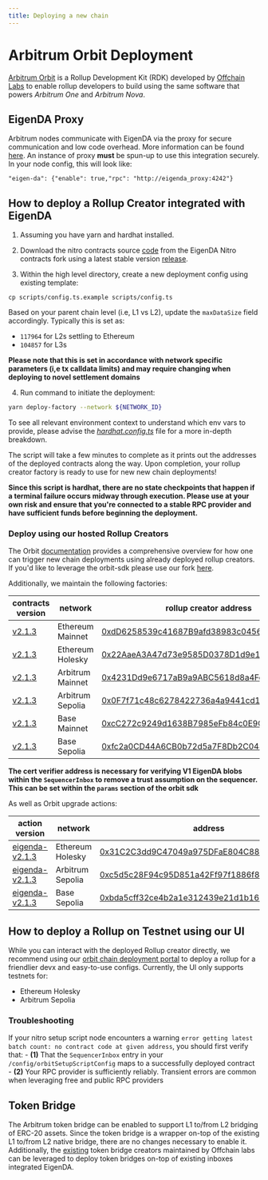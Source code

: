 ```yaml
---
title: Deploying a new chain
---
```


# Arbitrum Orbit Deployment

[Arbitrum
Orbit](https://docs.arbitrum.io/launch-orbit-chain/orbit-gentle-introduction) is
a Rollup Development Kit (RDK) developed by [Offchain
Labs](https://www.offchainlabs.com/) to enable rollup developers to build
 using the same software that powers *Arbitrum One* and *Arbitrum Nova*.

## EigenDA Proxy

Arbitrum nodes communicate with EigenDA via the proxy for secure communication and low code overhead. More information can be found [here](../../eigenda-proxy/eigenda-proxy.md). An instance of proxy **must** be spun-up to use this integration securely. In your node config, this will look like:
```
"eigen-da": {"enable": true,"rpc": "http://eigenda_proxy:4242"}
```

## How to deploy a Rollup Creator integrated with EigenDA

1. Assuming you have yarn and hardhat installed. 

2. Download the nitro contracts source [code](https://github.com/Layr-Labs/nitro-contracts) from the EigenDA Nitro contracts fork using a latest stable version [release](https://github.com/Layr-Labs/nitro-contracts/releases).

3. Within the high level directory, create a new deployment config using existing template:
```
cp scripts/config.ts.example scripts/config.ts
```

Based on your parent chain level (i.e, L1 vs L2), update the `maxDataSize` field accordingly. Typically this is set as:
- `117964` for L2s settling to Ethereum
- `104857` for L3s

**Please note that this is set in accordance with network specific parameters (i,e tx calldata limits) and may require changing when deploying to novel settlement domains**

4. Run command to initiate the deployment:
```bash
yarn deploy-factory --network ${NETWORK_ID} 
```

To see all relevant environment context to understand which env vars to provide, please advise the [*hardhat.config.ts*](https://github.com/Layr-Labs/nitro-contracts/blob/278fdbc39089fa86330f0c23f0a05aee61972c84/hardhat.config.ts) file for a more in-depth breakdown. 

The script will take a few minutes to complete as it prints out the addresses of the deployed contracts along the way. Upon completion, your rollup creator factory is ready to use for new new chain deployments!

**Since this script is hardhat, there are no state checkpoints that happen if a terminal failure occurs midway through execution. Please use at your own risk and ensure that you're connected to a stable RPC provider and have sufficient funds before beginning the deployment.**

### Deploy using our hosted Rollup Creators
The Orbit [documentation](https://docs.arbitrum.io/launch-orbit-chain/how-tos/orbit-sdk-deploying-rollup-chain) provides a comprehensive overview for how one can trigger new chain deployments using already deployed rollup creators. If you'd like to leverage the orbit-sdk please use our fork [here](https://github.com/Layr-Labs/eigenda-orbit-sdk).

Additionally, we maintain the following factories:

| contracts version | network | rollup creator address | cert verifier address |
|---------|---------|---------|-----------|
| [v2.1.3](https://github.com/Layr-Labs/nitro-contracts/releases/tag/v2.1.3)  | Ethereum Mainnet | [0xdD6258539c41687B9afd38983c0456493423C73d](https://etherscan.io/address/0xdD6258539c41687B9afd38983c0456493423C73d#code) | [0x787c88E70900f6AE10E7B9D18024482895EBD1eb](https://etherscan.io/address/0x787c88E70900f6AE10E7B9D18024482895EBD1eb#code) |
| [v2.1.3](https://github.com/Layr-Labs/nitro-contracts/releases/tag/v2.1.3)  | Ethereum Holesky | [0x22AaeA3A47d73e9585D0378D1d9e1CeF7Cd8c6a1](https://holesky.etherscan.io/address/0x22AaeA3A47d73e9585D0378D1d9e1CeF7Cd8c6a1#code) | [0xFe52fE1940858DCb6e12153E2104aD0fDFbE1162](https://holesky.etherscan.io/address/0xFe52fE1940858DCb6e12153E2104aD0fDFbE1162#code) |
| [v2.1.3](https://github.com/Layr-Labs/nitro-contracts/releases/tag/v2.1.3)  | Arbitrum Mainnet | [0x4231Dd9e6717aB9a9ABC5618d8a4Fcf1a432F698](https://arbiscan.io/address/0x4231Dd9e6717aB9a9ABC5618d8a4Fcf1a432F698#code) | **NA** |
| [v2.1.3](https://github.com/Layr-Labs/nitro-contracts/releases/tag/v2.1.3)  | Arbitrum Sepolia | [0x0F7f71c48c6278422736a4a9441cd1d59ba0C2dB](https://sepolia.arbiscan.io/address/0x0F7f71c48c6278422736a4a9441cd1d59ba0C2dB#code) | **NA** |
| [v2.1.3](https://github.com/Layr-Labs/nitro-contracts/releases/tag/v2.1.3)  | Base Mainnet     | [0xcC272c9249d1638B7985eFb84c0E9Cdc001b73F7](https://basescan.org/address/0xcC272c9249d1638B7985eFb84c0E9Cdc001b73F7#code) | **NA** |
| [v2.1.3](https://github.com/Layr-Labs/nitro-contracts/releases/tag/v2.1.3)  | Base Sepolia     | [0xfc2a0CD44A6CB0b72d5a7F8Db2C044F62db50781](https://sepolia.basescan.org/address/0xfc2a0CD44A6CB0b72d5a7F8Db2C044F62db50781) | **NA**


**The cert verifier address is necessary for verifying V1 EigenDA blobs within the `SequencerInbox` to remove a trust assumption on the sequencer. This can be set within the `params` section of the orbit sdk**

As well as Orbit upgrade actions:

| action version | network | address |
|---------|---------|---------|
| [eigenda-v2.1.3](https://github.com/Layr-Labs/orbit-actions/blob/63ba07bbaa849117d2074ccd3c90c2628c58b36d/scripts/foundry/contract-upgrades/eigenda-v2.1.3/README.md)  | Ethereum Holesky | [0x31C2C3dd9C47049a975DFaE804C886333CDCF9BB](https://holesky.etherscan.io/address/0x31C2C3dd9C47049a975DFaE804C886333CDCF9BB#code) | 
| [eigenda-v2.1.3](https://github.com/Layr-Labs/orbit-actions/blob/63ba07bbaa849117d2074ccd3c90c2628c58b36d/scripts/foundry/contract-upgrades/eigenda-v2.1.3/README.md)  | Arbitrum Sepolia | [0xc5d5c28F94c95D851a42Ff97f1886f8af505BD04](https://sepolia.arbiscan.io/address/0xc5d5c28F94c95D851a42Ff97f1886f8af505BD04#code) | 
| [eigenda-v2.1.3](https://github.com/Layr-Labs/orbit-actions/blob/63ba07bbaa849117d2074ccd3c90c2628c58b36d/scripts/foundry/contract-upgrades/eigenda-v2.1.3/README.md)  | Base Sepolia     | [0xbda5cff32ce4b2a1e312439e21d1b163d48b0936](https://sepolia.basescan.org/address/0xbda5cff32ce4b2a1e312439e21d1b163d48b0936) | [0xA0735f425792eCcDA1b8f50ceB36B05635c77D63](https://sepolia.basescan.org/address/0xa0735f425792eccda1b8f50ceb36b05635c77d63)


## How to deploy a Rollup on Testnet using our UI

While you can interact with the deployed Rollup creator directly, we recommend using our [orbit chain deployment portal](https://orbit.eigenda.xyz/) to deploy a rollup for a friendlier devx and easy-to-use configs. Currently, the UI only supports testnets for:
- Ethereum Holesky
- Arbitrum Sepolia


### Troubleshooting
If your nitro setup script node encounters a warning `error getting latest batch count: no contract code at given address`, you should first verify that:
    - **(1)** That the `SequencerInbox` entry in your `/config/orbitSetupScriptConfig` maps to a successfully deployed contract
    - **(2)** Your RPC provider is sufficiently reliably. Transient errors are common when leveraging free and public RPC providers

## Token Bridge

The Arbitrum token bridge can be enabled to support L1 to/from L2 bridging of ERC-20 assets. Since the token bridge is a wrapper on-top of the existing L1 to/from L2 native bridge, there are no changes necessary to enable it. Additionally, the [existing](https://docs.arbitrum.io/build-decentralized-apps/reference/contract-addresses#token-bridge-smart-contracts) token bridge creators maintained by Offchain labs can be leveraged to deploy token bridges on-top of existing inboxes integrated EigenDA.